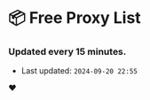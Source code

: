 # :package: Free Proxy List
### Updated every 15 minutes.

- Last updated: `2024-09-20 22:55`

:heart:
